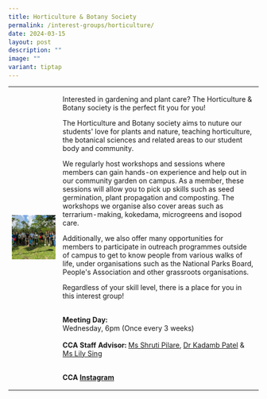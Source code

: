 ```yaml
---
title: Horticulture & Botany Society
permalink: /interest-groups/horticulture/
date: 2024-03-15
layout: post
description: ""
image: ""
variant: tiptap
---
```

<table style="minWidth: 50px">
<colgroup>
<col>
<col>
</colgroup>
<tbody>
<tr>
<td rowspan="1" colspan="1">
<div class="isomer-image-wrapper">
<img style="width: 100%" height="auto" width="100%" alt="" src="/images/Interest Groups/Horticulture___Botany_Society_3.png">
</div>
</td>
<td rowspan="1" colspan="1">
<p>Interested in gardening and plant care? The Horticulture &amp; Botany
society is the perfect fit you for you!</p>
<p></p>
<p>The Horticulture and Botany society aims to nuture our students' love
for plants and nature, teaching horticulture, the botanical sciences and
related areas to our student body and community.</p>
<p></p>
<p>We regularly host workshops and sessions where members can gain hands-on
experience and help out in our community garden on campus. As a member,
these sessions will allow you to pick up skills such as seed germination,
plant propagation and composting. The workshops we organise also cover
areas such as terrarium-making, kokedama, microgreens and isopod care.</p>
<p></p>
<p>Additionally, we also offer many opportunities for members to participate
in outreach programmes outside of campus to get to know people from various
walks of life, under organisations such as the National Parks Board, People's
Association and other grassroots organisations.</p>
<p></p>
<p>Regardless of your skill level, there is a place for you in this interest
group!</p>
<p>
<br><strong>Meeting Day:</strong>
<br>Wednesday, 6pm (Once every 3 weeks)
<br>
<br><strong>CCA Staff Advisor:</strong>  <a href="mailto:Shruti_PILARE@TP.EDU.SG" rel="noopener noreferrer nofollow" target="_blank">Ms Shruti Pilare</a>, <a href="mailto:Kadamb_PATEL@TP.EDU.SG" rel="noopener noreferrer nofollow" target="_blank">Dr Kadamb Patel</a> &amp;
<a href="mailto:Lily_SING@TP.EDU.SG" rel="noopener noreferrer nofollow" target="_blank">Ms Lily Sing</a>
</p>
<p>
<br><strong>CCA <a href="https://www.instagram.com/hnbsoc/?hl=en" rel="noopener noreferrer nofollow" target="_blank">Instagram</a></strong>
</p>
</td>
</tr>
</tbody>
</table>
<p></p>